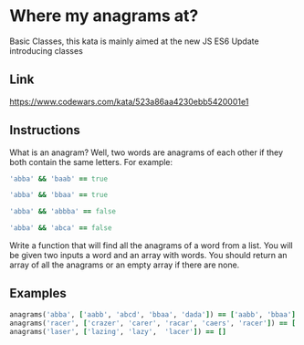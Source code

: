# Where my anagrams at?

Basic Classes, this kata is mainly aimed at the new JS ES6 Update introducing classes

## Link

https://www.codewars.com/kata/523a86aa4230ebb5420001e1

## Instructions

What is an anagram? Well, two words are anagrams of each other if they both contain the same letters. For example:

```ruby
'abba' && 'baab' == true

'abba' && 'bbaa' == true

'abba' && 'abbba' == false

'abba' && 'abca' == false
```
Write a function that will find all the anagrams of a word from a list. You will be given two inputs a word and an array with words. You should return an array of all the anagrams or an empty array if there are none.


## Examples

```ruby
anagrams('abba', ['aabb', 'abcd', 'bbaa', 'dada']) == ['aabb', 'bbaa']
anagrams('racer', ['crazer', 'carer', 'racar', 'caers', 'racer']) == ['carer', 'racer']
anagrams('laser', ['lazing', 'lazy',  'lacer']) == []
```
